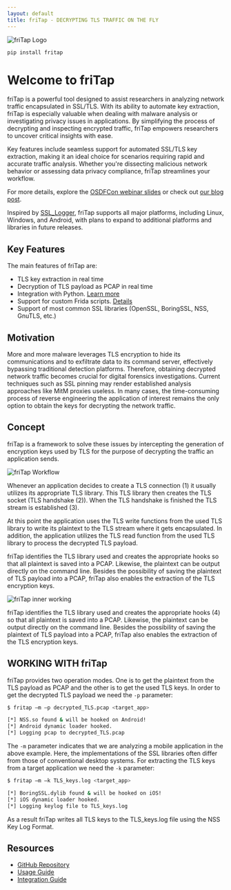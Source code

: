 ```yaml
---
layout: default
title: friTap - DECRYPTING TLS TRAFFIC ON THE FLY
---
```


![friTap Logo](https://raw.githubusercontent.com/fkie-cad/friTap/main/assets/logo.png)

```bash
pip install fritap
```

# Welcome to friTap

friTap is a powerful tool designed to assist researchers in analyzing network traffic encapsulated in SSL/TLS. With its ability to automate key extraction, friTap is especially valuable when dealing with malware analysis or investigating privacy issues in applications. By simplifying the process of decrypting and inspecting encrypted traffic, friTap empowers researchers to uncover critical insights with ease.

Key features include seamless support for automated SSL/TLS key extraction, making it an ideal choice for scenarios requiring rapid and accurate traffic analysis. Whether you're dissecting malicious network behavior or assessing data privacy compliance, friTap streamlines your workflow.

For more details, explore the [OSDFCon webinar slides](https://github.com/fkie-cad/friTap/blob/main/assets/friTapOSDFConwebinar.pdf) or check out [our blog post](https://lolcads.github.io/posts/2022/08/fritap/).

Inspired by [SSL_Logger](https://github.com/google/ssl_logger), friTap supports all major platforms, including Linux, Windows, and Android, with plans to expand to additional platforms and libraries in future releases.

## Key Features

The main features of friTap are:

- TLS key extraction in real time
- Decryption of TLS payload as PCAP in real time
- Integration with Python. [Learn more](https://github.com/fkie-cad/friTap/blob/main/INTEGRATION.md)
- Support for custom Frida scripts. [Details](https://github.com/fkie-cad/friTap/blob/main/USAGE.md#Using-friTap-with-a-custom-Frida-scripts)
- Support of most common SSL libraries (OpenSSL, BoringSSL, NSS, GnuTLS, etc.)


## Motivation

More and more malware leverages TLS encryption to hide its communications and to exfiltrate data to its command server, effectively bypassing traditional detection platforms. Therefore, obtaining decrypted network traffic becomes crucial for digital forensics investigations. Current techniques such as SSL pinning may render established analysis approaches like MitM proxies useless. In many cases, the time-consuming process of reverse engineering the application of interest remains the only option to obtain the keys for decrypting the network traffic.


## Concept

friTap is a framework to solve these issues by intercepting the generation of encryption keys used by TLS for the purpose of decrypting the traffic an application sends.

![friTap Workflow](https://raw.githubusercontent.com/fkie-cad/friTap/main/assets/fritap_workflow.png)

Whenever an application decides to create a TLS connection (1) it usually utilizes its appropriate TLS library. This TLS library then creates the TLS socket (TLS handshake (2)). When the TLS handshake is finished the TLS stream is established (3). 

At this point the application uses the TLS write functions from the used TLS library to write its plaintext to the TLS stream where it gets encapsulated. In addition, the application utilizes the TLS read function from the used TLS library to process the decrypted TLS payload.

friTap identifies the TLS library used and creates the appropriate hooks so that all plaintext is saved into a PCAP. Likewise, the plaintext can be output directly on the command line. Besides the possibility of saving the plaintext of TLS payload into a PCAP, friTap also enables the extraction of the TLS encryption keys. 

![friTap inner working](https://raw.githubusercontent.com/fkie-cad/friTap/main/assets/fritap_inner_working.png)

friTap identifies the TLS library used and creates the appropriate hooks (4) so that all plaintext is saved into a PCAP. Likewise, the plaintext can be output directly on the command line. Besides the possibility of saving the plaintext of TLS payload into a PCAP, friTap also enables the extraction of the TLS encryption keys. 

## WORKING WITH friTap

 friTap provides two operation modes. One is to get the plaintext from the TLS payload as PCAP and the other is to get the used TLS keys. In order to get the decrypted TLS payload we need the `-p` parameter:
 ```bash
$ fritap –m –p decrypted_TLS.pcap <target_app>

[*] NSS.so found & will be hooked on Android!
[*] Android dynamic loader hooked.
[*] Logging pcap to decrypted_TLS.pcap
 ```


The `-m` parameter indicates that we are analyzing a mobile application in the above example. Here, the implementations of the SSL libraries often differ from those of conventional desktop systems. For extracting the TLS keys from a target application we need the `-k` parameter:
```bash
$ fritap –m –k TLS_keys.log <target_app>

[*] BoringSSL.dylib found & will be hooked on iOS!
[*] iOS dynamic loader hooked.
[*] Logging keylog file to TLS_keys.log
```

As a result friTap writes all TLS keys to the TLS_keys.log file using the NSS Key Log Format.


## Resources
- [GitHub Repository](https://github.com/fkie-cad/friTap)
- [Usage Guide](https://github.com/fkie-cad/friTap/blob/main/USAGE.md)
- [Integration Guide](https://github.com/fkie-cad/friTap/blob/main/INTEGRATION.md)


